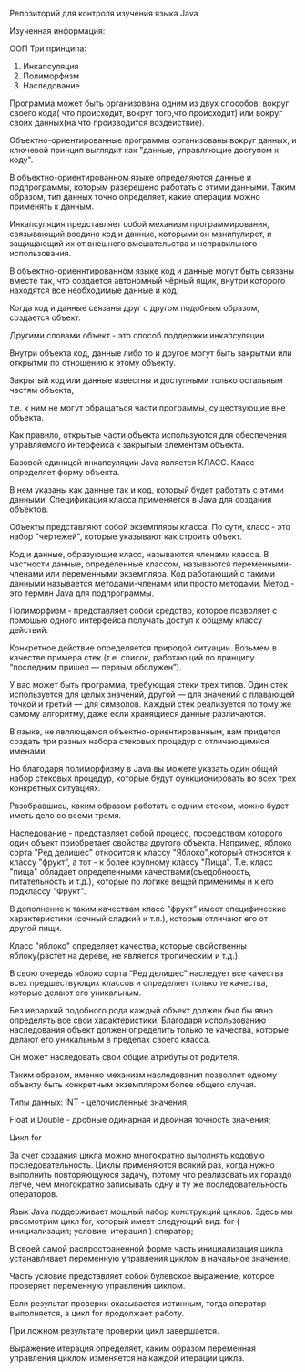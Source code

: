 Репозиторий для контроля изучения языка Java 

Изученная информация:

ООП
Три принципа:
1) Инкапсуляция
2) Полиморфизм
3) Наследование

Программа может быть организована одним из двух способов:
вокруг своего кода( что происходит, вокруг того,что происходит) 
или вокруг своих данных(на что производится воздействие).

Объектно-ориентированные программы организованы вокруг данных, и ключевой принцип выглядит как "данные, управляющие
доступом к коду".

В объектно-ориентированном языке определяются данные и подпрограммы, которым разерешено работать с этими данными.
Таким образом, тип данных точно определяет, какие операции можно применять к данным.

Инкапсуляция представляет собой механизм программирования, связывающий воедино код и данные, которыми он манипулирет,
и защищающий их от внешнего вмешательства и неправильного использования.  

В объектно-ориеннтированном языке код и данные могут быть связаны вместе так,
что создается автономный чёрный ящик, внутри которого находятся все необходимые данные и код. 

Когда код и данные связаны друг с другом подобным образом, создается объект. 

Другими словами объект - это способ поддержки инкапсуляции.

Внутри объекта код, данные либо то и другое могут быть закрытми или открытми по отношению к этому объекту.

Закрытый код или данные известны и доступными только остальным частям объекта,

т.е. к ним не могут обращаться части программы, существующие вне объекта. 

Как правило, открытые части объекта используются для обеспечения управляемого интерфейса к закрытым элементам объекта.

Базовой единицей инкапсуляции Java является КЛАСС. Класс определяет форму объекта. 

 В нем указаны как данные так и код, который будет работать с этими данными. 
Спецификация класса применяется в Java для создания объектов.

Объекты представляют собой экземпляры класса. По сути, класс - это набор "чертежей", которые указывают как строить объект.

Код и данные, образующие класс, называются членами класса. В частности данные, определенные классом, называются переменными-членами или переменными экземпляра. Код работающий с такими данными называется методами-членами или просто методами. Метод - это термин Java для подпрограммы.

Полиморфизм - представляет собой средство, которое позволяет с помощью одного интерфейса получать доступ к общему классу действий.

Конкретное действие определяется природой ситуации. Возьмем в качестве примера стек (т.е. список, работающий по принципу “последним пришел — первым обслужен”). 

У вас может быть программа, требующая стеки трех типов. Один стек используется для целых значений, другой — для значений с плавающей точкой и третий — для символов. Каждый стек реализуется по тому же самому алгоритму, даже если хранящиеся данные различаются. 

В языке, не являющемся объектно-ориентированным, вам придется создать три разных набора стековых процедур с отличающимися именами. 

Но благодаря полиморфизму в Java вы можете указать один общий набор стековых процедур, которые будут функционировать во всех трех конкретных ситуациях.

Разобравшись, каким образом работать с одним стеком, можно будет иметь дело со всеми тремя.

Наследование - представляет собой процесс, посредством которого один объект приобретает свойства другого объекта. Например, яблоко сорта "Ред делишес" относится к классу
"Яблоко",который относится к классу "фрукт", а тот - к более крупному классу "Пища". Т.е. класс "пища" обладает определенными качествами(съедобноость, питательность и т.д.), 
которые по логике вещей применимы и к его подклассу "Фрукт". 

В дополнение к таким качествам класс "фрукт" имеет специфические характеристики (сочный сладкий и т.п.), которые отличают его от другой 
пищи.

Класс "яблоко" определяет качества, которые свойственны яблоку(растет на дереве, не является тропическим и т.д.).

В свою очередь яблоко сорта “Ред делишес”  наследует все качества всех предшествующих классов и определяет только те качества, которые делают его уникальным.

Без иерархий подобного рода каждый объект должен был бы явно определять все свои характеристики. Благодаря использованию наследования объект  должен определить только те качества, которые делают его уникальным в пределах своего класса.

Он может наследовать свои общие атрибуты от родителя.

Таким образом, именно механизм наследования позволяет одному объекту быть конкретным экземпляром более общего случая.

Типы данных:
INT - целочисленные значения;

Float и Double - дробные одинарная и двойная точность значения;

Цикл for

За счет создания цикла можно многократно выполнять кодовую последовательность. Циклы применяются всякий раз, когда нужно выполнить повторяющуюся задачу, потому что реализовать их гораздо легче, чем многократно записывать одну и ту же последовательность операторов. 

Язык Java поддерживает мощный набор конструкций циклов. Здесь мы рассмотрим цикл for, который имеет следующий вид:
for { инициализация; условие; итерация ) оператор;

В своей самой распространенной форме часть инициализация цикла устанавливает переменную управления циклом в начальное значение.

Часть условие представляет собой булевское выражение, которое проверяет переменную управления циклом.

Если результат проверки оказывается истинным, тогда оператор выполняется, а цикл for продолжает работу.

При ложном результате проверки цикл завершается. 

Выражение итерация определяет, каким образом переменная управления циклом изменяется на каждой итерации цикла. 
 

